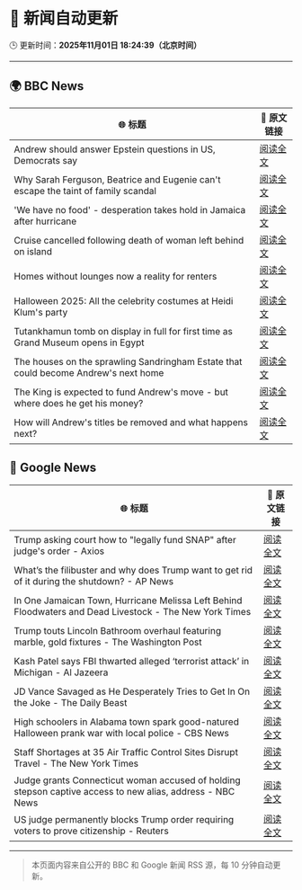 # 🧠 新闻自动更新

🕒 更新时间：**2025年11月01日 18:24:39（北京时间）**

---

## 🌍 BBC News

| 🌐 标题 | 🔗 原文链接 |
|--------|-------------|
| Andrew should answer Epstein questions in US, Democrats say | [阅读全文](https://www.bbc.com/news/articles/c3dnnpvjkjvo?at_medium=RSS&at_campaign=rss) |
| Why Sarah Ferguson, Beatrice and Eugenie can't escape the taint of family scandal | [阅读全文](https://www.bbc.com/news/articles/cy8vrzpgxnro?at_medium=RSS&at_campaign=rss) |
| 'We have no food' - desperation takes hold in Jamaica after hurricane | [阅读全文](https://www.bbc.com/news/articles/c0jdd186l0go?at_medium=RSS&at_campaign=rss) |
| Cruise cancelled following death of woman left behind on island | [阅读全文](https://www.bbc.com/news/articles/c5y44ly3vg2o?at_medium=RSS&at_campaign=rss) |
| Homes without lounges now a reality for renters | [阅读全文](https://www.bbc.com/news/articles/c93063q2lzeo?at_medium=RSS&at_campaign=rss) |
| Halloween 2025: All the celebrity costumes at Heidi Klum's party | [阅读全文](https://www.bbc.com/news/articles/c4gpwn5v072o?at_medium=RSS&at_campaign=rss) |
| Tutankhamun tomb on display in full for first time as Grand Museum opens in Egypt | [阅读全文](https://www.bbc.com/news/articles/ckg4q403rpzo?at_medium=RSS&at_campaign=rss) |
| The houses on the sprawling Sandringham Estate that could become Andrew's next home | [阅读全文](https://www.bbc.com/news/articles/c201zvrpvw9o?at_medium=RSS&at_campaign=rss) |
| The King is expected to fund Andrew's move - but where does he get his money? | [阅读全文](https://www.bbc.com/news/articles/cwy5lzq94gqo?at_medium=RSS&at_campaign=rss) |
| How will Andrew's titles be removed and what happens next? | [阅读全文](https://www.bbc.com/news/articles/c5ylk9r336zo?at_medium=RSS&at_campaign=rss) |

## 📰 Google News

| 🌐 标题 | 🔗 原文链接 |
|--------|-------------|
| Trump asking court how to "legally fund SNAP" after judge's order - Axios | [阅读全文](https://news.google.com/rss/articles/CBMihgFBVV95cUxNaG44S3RKSjhiRndwaDAzc2pxNnZfY2l3YnBQVEZMMXIxcGpoMkZaS0RJbVFrRnlPUTFRQWFDeWF1TWxralVNdkt4ZWdqWG5XNVMyNDBpSklFMEpxV1lZSFIwNEtVUml0VjhoNTJQYmNrcVBNRmo1eDNBMlhTLWlVWVo5aHdUdw?oc=5) |
| What’s the filibuster and why does Trump want to get rid of it during the shutdown? - AP News | [阅读全文](https://news.google.com/rss/articles/CBMimgFBVV95cUxPOUhRQy1tUkJ5ZERsb1lPQ0hIZGJmQVVGNENnZGUxNUNWNHl2OG1sNXdDT2d3bm9FMUphcC1xVEptS0x1b0RnOW5RZVJGNXFzRWxqc3p6elRlWXI5S0dpWE8wRDFpSlJQTHcxNnNVTWxLelRoX3lCZUtid3U3VjFLZXNldDY1emxlSUJjMm5PWmc4YnJfek1TTnJn?oc=5) |
| In One Jamaican Town, Hurricane Melissa Left Behind Floodwaters and Dead Livestock - The New York Times | [阅读全文](https://news.google.com/rss/articles/CBMikwFBVV95cUxQaUs0bmNXeFFZTGJtRTAzaEZpdm1TM0NFSTNmNVBaVF95RTJiUlQxUTJTNFpOam9RMXhoU28tVUNUQ1BfRUwxQXpwUGJYZUJITHFMSWN3clBsNEczVmJpTTRaVW1uYl9MZXFob3hIOERlTkdVX3NSS19DMGwwY0RvRmFyR2xmZXJZdGpoOVhBb3NvMzA?oc=5) |
| Trump touts Lincoln Bathroom overhaul featuring marble, gold fixtures - The Washington Post | [阅读全文](https://news.google.com/rss/articles/CBMijAFBVV95cUxPTnFVZ0U2STVOMFNsbk56ZHdYSmRpU3AwQ2UxVXdTejNZOTR5a05NeFhRc0prU2VyQTZJSzBjRTNkb3NFTVNndzQ3dHFzQUNwMVBabW0yc082REVqTTk2dWt2S0N6VTl5MXNJaHE3ZGd4QlFHekItOGxNbExLM0R6QTZCa3pqYjlDdWZUeA?oc=5) |
| Kash Patel says FBI thwarted alleged ‘terrorist attack’ in Michigan - Al Jazeera | [阅读全文](https://news.google.com/rss/articles/CBMiqwFBVV95cUxOYmVTSTE0VzcxeG1wSU5TbDNLa21Rb25IcDgzUVZJVkpXTUZWQnUzZ3IyRVBqeWRmZmpFRkoyeXdDRUlBcTZyTTRIMTRtT2VDSlhJeDFhTEpCNTNNMTJOd2NzdDNqa1V3Mm4zdXBLVFozMlpXSWRaNEhhN0ZaN3pmRmZKUTNRcnJCTWZlQnRVOUllWEZYaEs3TXVTV19CUnlLVWxCMDd6QVBKVjDSAbABQVVfeXFMUHpJV3NoTTJQVm5jdmhBNXpyYndUay1UMXFTSE5LTS1QUjZQZmZBN3ppMHAwMkNLVmwzMmE2M2Izak1CeG00Y01fRDhJNm95dzdoTDkyV05LZnFkNnIxTEdKQzBlTW1rSXNzTElUcEhjQ2Z4YzQ2SXlWTm9VN2FGZTUydThNU1h0SkR2ckMwdEdzcGZ2Q25GU0hKWkNWS1BPdU1FX2JjZ0lwYjgydzZtX3g?oc=5) |
| JD Vance Savaged as He Desperately Tries to Get In On the Joke - The Daily Beast | [阅读全文](https://news.google.com/rss/articles/CBMimAFBVV95cUxNYURvcE9LejBKTmY5SnNFeXFJVDVPLXlDVGZxajRmNVlBXzh1OUdCNmdxS2RoeDY4UGktT2xjREJOd19fd3ZvcWt1bGJ1N3ZzTWNjZjJzUy1wRVl6T1JJWEVhU09sbEc3ZnJFUWFFa0RNem9BUW15Um1vNElVQ3NPTVQ5d29kN0NsTkp3Y0xjTWp3eFJ3T3Fhaw?oc=5) |
| High schoolers in Alabama town spark good-natured Halloween prank war with local police - CBS News | [阅读全文](https://news.google.com/rss/articles/CBMijwFBVV95cUxNYzROcGtfdlhGX0RlVDJ3a19oWEY0WExSUUxaMVBTX1lHZU4zUGo1WTV1NV9fUGlQTXJPcTZVTFU1LUI5TUx4ckYxUXM4VGUwQ1RpNHBDWGFCQWQtZnV2WTllSER2OVREc0d6eFk4NHZfS0tSbnVJa056MllENXBublVRWnlIWnlzc1VZNmJ0WdIBlAFBVV95cUxPbVVnaGFCcC1rMUV4T0FMcTA4WElyVjZ6eUs5RU5SZ1dyakQyc0NJLW1LaVdXTm1yQllHVGJKMXVmQXpybVNxZE1KTVJHZTFZcmg5eEdHLUJKWUlUazFzd3dPb1Q1RzVKdnBVZ19Zbmxvd0JEaXR3dnYwMm92V0hQZWwxOVMtUjB6OHd4ci1mUEJpYS02?oc=5) |
| Staff Shortages at 35 Air Traffic Control Sites Disrupt Travel - The New York Times | [阅读全文](https://news.google.com/rss/articles/CBMickFVX3lxTE9zWHJLVEpyWDFEd3FqcDI1UXI0LUhMQURuN1ZJOGtpNkVwbkJFRkVOZklSTEgtdE9acnd5OC02c0JQTDFCbURnWFdXMUVaN1VJendYRXU1TDhSMDFybGJiYUNzQ2twZVY0YkN2N2ZEX0Vudw?oc=5) |
| Judge grants Connecticut woman accused of holding stepson captive access to new alias, address - NBC News | [阅读全文](https://news.google.com/rss/articles/CBMiuAFBVV95cUxNTmhVTEhLOV9YZFVSRnF1em8wYWw3dWctMGpEbl9DMXdhQjZJR3pwLWdvYXBqRDk4LVI1aFY4QTJqRmZWbFVlMmppMlhibDk3MEJ2V1BLSC1DTk5GOHdtdG1kc0xzbjdyQzRVeFd4RUpNM2FycFJpaFViLWxyTjRoWlB6VV9MbGhIQi10QTlhcmUtNzdHUXJkSGxYc0VnWkxWY2QyQU0zbHBhbHAtTnhCSFFqYk1qVDRy0gFWQVVfeXFMTWdoazJtTWd0NzhHbWpmMGR3WGZYZHV5OTJLUER6d2gyLU02bjQ5NWJlRUZFM0pfZU9hNjMzQ2RTdXp0cjVlUGtQMEdHY3hQUVVjSHU0cUE?oc=5) |
| US judge permanently blocks Trump order requiring voters to prove citizenship - Reuters | [阅读全文](https://news.google.com/rss/articles/CBMitwFBVV95cUxOMnNSQldVdkRFbXRlOGdWMjA3ajZXNFB4UnRsNFl3TUVSVEFTcTVQWmtKdVNTMm5PeE43cmJpYm9pZGFZVS1EeDE5dlliaGRxdTU5U1pJVVh0NE02c0E5YV9rTHBrUmxsYUgwbEloUnVYTm40MFZ4a3RzRWRFSEJuZkFVZkFmN1JSWl82LVV5eTdOc2pDNXpZRWowZUtsa2dzNVA0SkFESVltMjkzZ21GR2o3bHhhR2s?oc=5) |

---
> 本页面内容来自公开的 BBC 和 Google 新闻 RSS 源，每 10 分钟自动更新。